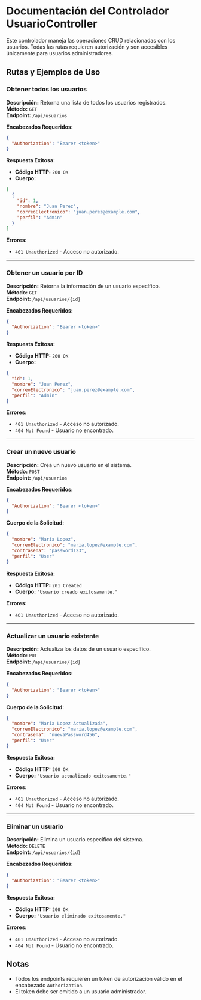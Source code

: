 
# Documentación del Controlador UsuarioController

Este controlador maneja las operaciones CRUD relacionadas con los usuarios. Todas las rutas requieren autorización y son accesibles únicamente para usuarios administradores.

## Rutas y Ejemplos de Uso

### Obtener todos los usuarios

**Descripción:** Retorna una lista de todos los usuarios registrados.  
**Método:** `GET`  
**Endpoint:** `/api/usuarios`  

**Encabezados Requeridos:**  
```json
{
  "Authorization": "Bearer <token>"
}
```

**Respuesta Exitosa:**  
- **Código HTTP:** `200 OK`  
- **Cuerpo:**  
```json
[
  {
    "id": 1,
    "nombre": "Juan Perez",
    "correoElectronico": "juan.perez@example.com",
    "perfil": "Admin"
  }
]
```

**Errores:**  
- `401 Unauthorized` - Acceso no autorizado.

---

### Obtener un usuario por ID

**Descripción:** Retorna la información de un usuario específico.  
**Método:** `GET`  
**Endpoint:** `/api/usuarios/{id}`  

**Encabezados Requeridos:**  
```json
{
  "Authorization": "Bearer <token>"
}
```

**Respuesta Exitosa:**  
- **Código HTTP:** `200 OK`  
- **Cuerpo:**  
```json
{
  "id": 1,
  "nombre": "Juan Perez",
  "correoElectronico": "juan.perez@example.com",
  "perfil": "Admin"
}
```

**Errores:**  
- `401 Unauthorized` - Acceso no autorizado.  
- `404 Not Found` - Usuario no encontrado.

---

### Crear un nuevo usuario

**Descripción:** Crea un nuevo usuario en el sistema.  
**Método:** `POST`  
**Endpoint:** `/api/usuarios`  

**Encabezados Requeridos:**  
```json
{
  "Authorization": "Bearer <token>"
}
```

**Cuerpo de la Solicitud:**  
```json
{
  "nombre": "Maria Lopez",
  "correoElectronico": "maria.lopez@example.com",
  "contrasena": "password123",
  "perfil": "User"
}
```

**Respuesta Exitosa:**  
- **Código HTTP:** `201 Created`  
- **Cuerpo:** `"Usuario creado exitosamente."`

**Errores:**  
- `401 Unauthorized` - Acceso no autorizado.

---

### Actualizar un usuario existente

**Descripción:** Actualiza los datos de un usuario específico.  
**Método:** `PUT`  
**Endpoint:** `/api/usuarios/{id}`  

**Encabezados Requeridos:**  
```json
{
  "Authorization": "Bearer <token>"
}
```

**Cuerpo de la Solicitud:**  
```json
{
  "nombre": "Maria Lopez Actualizada",
  "correoElectronico": "maria.lopez@example.com",
  "contrasena": "nuevaPassword456",
  "perfil": "User"
}
```

**Respuesta Exitosa:**  
- **Código HTTP:** `200 OK`  
- **Cuerpo:** `"Usuario actualizado exitosamente."`

**Errores:**  
- `401 Unauthorized` - Acceso no autorizado.  
- `404 Not Found` - Usuario no encontrado.

---

### Eliminar un usuario

**Descripción:** Elimina un usuario específico del sistema.  
**Método:** `DELETE`  
**Endpoint:** `/api/usuarios/{id}`  

**Encabezados Requeridos:**  
```json
{
  "Authorization": "Bearer <token>"
}
```

**Respuesta Exitosa:**  
- **Código HTTP:** `200 OK`  
- **Cuerpo:** `"Usuario eliminado exitosamente."`

**Errores:**  
- `401 Unauthorized` - Acceso no autorizado.  
- `404 Not Found` - Usuario no encontrado.

## Notas

- Todos los endpoints requieren un token de autorización válido en el encabezado `Authorization`.
- El token debe ser emitido a un usuario administrador.

